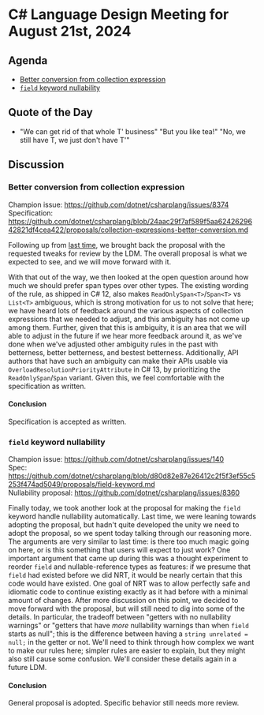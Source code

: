 # C# Language Design Meeting for August 21st, 2024

## Agenda

- [Better conversion from collection expression](#better-conversion-from-collection-expression)
- [`field` keyword nullability](#field-keyword-nullability)

## Quote of the Day

- "We can get rid of that whole T' business" "But you like tea!" "No, we still have T, we just don't have T'"

## Discussion

### Better conversion from collection expression

Champion issue: https://github.com/dotnet/csharplang/issues/8374  
Specification: https://github.com/dotnet/csharplang/blob/24aac29f7af589f5aa6242629642821df4cea422/proposals/collection-expressions-better-conversion.md

Following up from [last time](LDM-2024-08-19.md#better-conversion-from-collection-expression), we brought back the proposal with the requested tweaks for review by the LDM. The overall
proposal is what we expected to see, and we will move forward with it.

With that out of the way, we then looked at the open question around how much we should prefer span types over other types. The existing wording of the rule, as shipped in C# 12, also makes
`ReadOnlySpan<T>`/`Span<T>` vs `List<T>` ambiguous, which is strong motivation for us to not solve that here; we have heard lots of feedback around the various aspects of collection expressions
that we needed to adjust, and this ambiguity has not come up among them. Further, given that this is ambiguity, it is an area that we will able to adjust in the future if we hear more feedback
around it, as we've done when we've adjusted other ambiguity rules in the past with betterness, better betterness, and bestest betterness. Additionally, API authors that have such an ambiguity
can make their APIs usable via `OverloadResolutionPriorityAttribute` in C# 13, by prioritizing the `ReadOnlySpan`/`Span` variant. Given this, we feel comfortable with the specification as written.

#### Conclusion

Specification is accepted as written.

### `field` keyword nullability

Champion issue: https://github.com/dotnet/csharplang/issues/140  
Spec: https://github.com/dotnet/csharplang/blob/d80d82e87e26412c2f5f3ef55c5253f474ad5049/proposals/field-keyword.md  
Nullability proposal: https://github.com/dotnet/csharplang/issues/8360

Finally today, we took another look at the proposal for making the `field` keyword handle nullability automatically. Last time, we were leaning towards adopting the proposal, but hadn't quite
developed the unity we need to adopt the proposal, so we spent today talking through our reasoning more. The arguments are very similar to last time: is there too much magic going on here, or
is this something that users will expect to just work? One important argument that came up during this was a thought experiment to reorder `field` and nullable-reference types as features: if
we presume that `field` had existed before we did NRT, it would be nearly certain that this code would have existed. One goal of NRT was to allow perfectly safe and idiomatic code to continue
existing exactly as it had before with a minimal amount of changes. After more discussion on this point, we decided to move forward with the proposal, but will still need to dig into some of
the details. In particular, the tradeoff between "getters with no nullability warnings" or "getters that have _more_ nullability warnings than when `field` starts as null"; this is the
difference between having a `string unrelated = null;` in the getter or not. We'll need to think through how complex we want to make our rules here; simpler rules are easier to explain, but
they might also still cause some confusion. We'll consider these details again in a future LDM.

#### Conclusion

General proposal is adopted. Specific behavior still needs more review.
